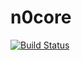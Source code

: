 # n0core

[![Build Status](https://travis-ci.org/n0stack/n0core.svg?branch=develop)](https://travis-ci.org/n0stack/n0core)